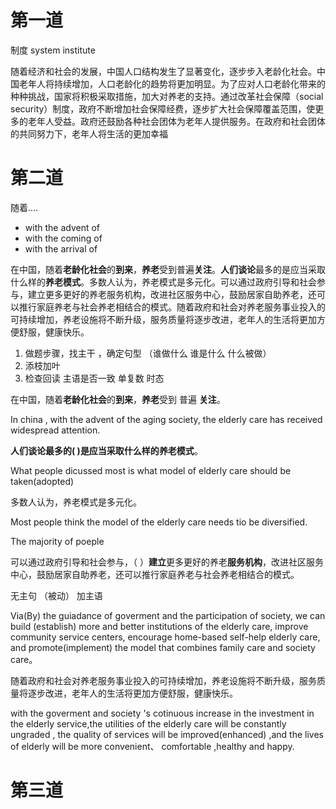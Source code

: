 

# 第一道

制度 system institute

随着经济和社会的发展，中国人口结构发生了显著变化，逐步步入老龄化社会。中国老年人将持续增加，人口老龄化的趋势将更加明显。为了应对人口老龄化带来的种种挑战，国家将积极采取措施，加大对养老的支持。通过改革社会保障（social security）制度，政府不断增加社会保障经费，逐步扩大社会保障覆盖范围，使更多的老年人受益。政府还鼓励各种社会团体为老年人提供服务。在政府和社会团体的共同努力下，老年人将生活的更加幸福


# 第二道

随着.... 

- with the advent of
- with the coming of
- with the arrival of


在中国，随着**老龄化社会**的**到来**，**养老**受到普遍**关注**。**人们谈论**最多的是应当采取什么样的**养老模式**。多数人认为，养老模式是多元化。可以通过政府引导和社会参与，建立更多更好的养老服务机构，改进社区服务中心，鼓励居家自助养老，还可以推行家庭养老与社会养老相结合的模式。随着政府和社会对养老服务事业投入的可持续增加，养老设施将不断升级，服务质量将逐步改进，老年人的生活将更加方便舒服，健康快乐。

1. 做题步骤，找主干 ，确定句型 （谁做什么 谁是什么 什么被做）
2. 添枝加叶
3. 检查回读 主语是否一致 单复数 时态

在中国，随着**老龄化社会**的**到来**，**养老**受到 普遍 **关注**。

In china , with the advent of the aging society, the elderly care has received widespread attention. 

**人们谈论最多的(     )**是应当采取什么样的**养老模式**。

What people dicussed most is what model of elderly care should be taken(adopted)

多数人认为，养老模式是多元化。

Most people think  the model of  the elderly care needs tio be diversified.

The majority of poeple 

可以通过政府引导和社会参与，（ ）**建立**更多更好的养老**服务机构**，改进社区服务中心，鼓励居家自助养老，还可以推行家庭养老与社会养老相结合的模式。

无主句 （被动） 加主语

Via(By) the  guiadance of goverment and  the participation of society,  we can build (establish) more and better institutions of the elderly care, improve community service centers, encourage home-based self-help elderly care, and promote(implement) the model  that combines family care and society care。

随着政府和社会对养老服务事业投入的可持续增加，养老设施将不断升级，服务质量将逐步改进，老年人的生活将更加方便舒服，健康快乐。

with the goverment and society 's cotinuous increase  in the investment in the elderly service,the utilities of the  elderly care will be constantly ungraded , the quality of services will be improved(enhanced) ,and the lives of elderly  will be  more convenient、 comfortable ,healthy and happy.


# 第三道
